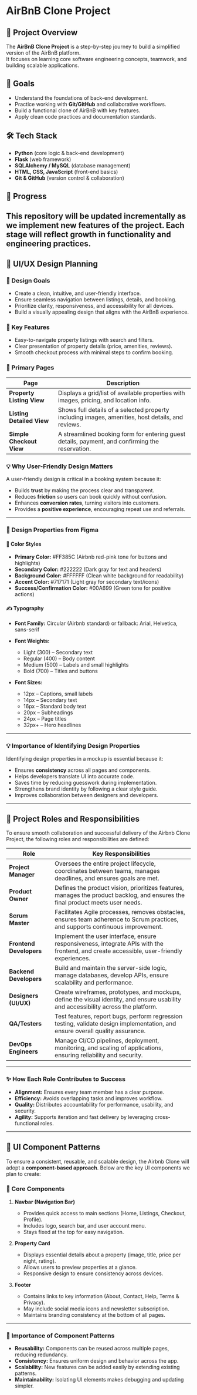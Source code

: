 # AirBnB Clone Project

## 📌 Project Overview
The **AirBnB Clone Project** is a step-by-step journey to build a simplified version of the AirBnB platform.  
It focuses on learning core software engineering concepts, teamwork, and building scalable applications.

## 🎯 Goals
- Understand the foundations of back-end development.  
- Practice working with **Git/GitHub** and collaborative workflows.  
- Build a functional clone of AirBnB with key features.  
- Apply clean code practices and documentation standards.  

## 🛠️ Tech Stack
- **Python** (core logic & back-end development)  
- **Flask** (web framework)  
- **SQLAlchemy / MySQL** (database management)  
- **HTML, CSS, JavaScript** (front-end basics)  
- **Git & GitHub** (version control & collaboration)  

## 🚀 Progress
This repository will be updated incrementally as we implement new features of the project. Each stage will reflect growth in functionality and engineering practices.
---
## 🎨 UI/UX Design Planning

### 🌟 Design Goals
- Create a clean, intuitive, and user-friendly interface.  
- Ensure seamless navigation between listings, details, and booking.  
- Prioritize clarity, responsiveness, and accessibility for all devices.  
- Build a visually appealing design that aligns with the AirBnB experience.  

### 🔑 Key Features
- Easy-to-navigate property listings with search and filters.  
- Clear presentation of property details (price, amenities, reviews).  
- Smooth checkout process with minimal steps to confirm booking.  

### 📄 Primary Pages

| Page                     | Description                                                                 |
|---------------------------|-----------------------------------------------------------------------------|
| **Property Listing View** | Displays a grid/list of available properties with images, pricing, and location info. |
| **Listing Detailed View** | Shows full details of a selected property including images, amenities, host details, and reviews. |
| **Simple Checkout View**  | A streamlined booking form for entering guest details, payment, and confirming the reservation. |

### 💡 Why User-Friendly Design Matters
A user-friendly design is critical in a booking system because it:  
- Builds **trust** by making the process clear and transparent.  
- Reduces **friction** so users can book quickly without confusion.  
- Enhances **conversion rates**, turning visitors into customers.  
- Provides a **positive experience**, encouraging repeat use and referrals.  
---
### 🎨 Design Properties from Figma

#### 🎨 Color Styles
- **Primary Color:** #FF385C (Airbnb red-pink tone for buttons and highlights)  
- **Secondary Color:** #222222 (Dark gray for text and headers)  
- **Background Color:** #FFFFFF (Clean white background for readability)  
- **Accent Color:** #717171 (Light gray for secondary text/icons)  
- **Success/Confirmation Color:** #00A699 (Green tone for positive actions)  

#### ✍️ Typography
- **Font Family:** Circular (Airbnb standard) or fallback: Arial, Helvetica, sans-serif  
- **Font Weights:**  
  - Light (300) – Secondary text  
  - Regular (400) – Body content  
  - Medium (500) – Labels and small highlights  
  - Bold (700) – Titles and buttons  

- **Font Sizes:**  
  - 12px – Captions, small labels  
  - 14px – Secondary text  
  - 16px – Standard body text  
  - 20px – Subheadings  
  - 24px – Page titles  
  - 32px+ – Hero headlines  

---

### 💡 Importance of Identifying Design Properties
Identifying design properties in a mockup is essential because it:  
- Ensures **consistency** across all pages and components.  
- Helps developers translate UI into accurate code.  
- Saves time by reducing guesswork during implementation.  
- Strengthens brand identity by following a clear style guide.  
- Improves collaboration between designers and developers.  
---
## 👥 Project Roles and Responsibilities

To ensure smooth collaboration and successful delivery of the Airbnb Clone Project, the following roles and responsibilities are defined:

| **Role**             | **Key Responsibilities** |
|-----------------------|---------------------------|
| **Project Manager**   | Oversees the entire project lifecycle, coordinates between teams, manages deadlines, and ensures goals are met. |
| **Product Owner**     | Defines the product vision, prioritizes features, manages the product backlog, and ensures the final product meets user needs. |
| **Scrum Master**      | Facilitates Agile processes, removes obstacles, ensures team adherence to Scrum practices, and supports continuous improvement. |
| **Frontend Developers** | Implement the user interface, ensure responsiveness, integrate APIs with the frontend, and create accessible, user-friendly experiences. |
| **Backend Developers** | Build and maintain the server-side logic, manage databases, develop APIs, ensure scalability and performance. |
| **Designers (UI/UX)** | Create wireframes, prototypes, and mockups, define the visual identity, and ensure usability and accessibility across the platform. |
| **QA/Testers**        | Test features, report bugs, perform regression testing, validate design implementation, and ensure overall quality assurance. |
| **DevOps Engineers**  | Manage CI/CD pipelines, deployment, monitoring, and scaling of applications, ensuring reliability and security. |

---

### ✨ How Each Role Contributes to Success
- **Alignment:** Ensures every team member has a clear purpose.  
- **Efficiency:** Avoids overlapping tasks and improves workflow.  
- **Quality:** Distributes accountability for performance, usability, and security.  
- **Agility:** Supports iteration and fast delivery by leveraging cross-functional roles.  
---
## 🧩 UI Component Patterns

To ensure a consistent, reusable, and scalable design, the Airbnb Clone will adopt a **component-based approach**. Below are the key UI components we plan to create:

### 🔹 Core Components
1. **Navbar (Navigation Bar)**  
   - Provides quick access to main sections (Home, Listings, Checkout, Profile).  
   - Includes logo, search bar, and user account menu.  
   - Stays fixed at the top for easy navigation.  

2. **Property Card**  
   - Displays essential details about a property (image, title, price per night, rating).  
   - Allows users to preview properties at a glance.  
   - Responsive design to ensure consistency across devices.  

3. **Footer**  
   - Contains links to key information (About, Contact, Help, Terms & Privacy).  
   - May include social media icons and newsletter subscription.  
   - Maintains branding consistency at the bottom of all pages.  

---

### 🎯 Importance of Component Patterns
- **Reusability:** Components can be reused across multiple pages, reducing redundancy.  
- **Consistency:** Ensures uniform design and behavior across the app.  
- **Scalability:** New features can be added easily by extending existing patterns.  
- **Maintainability:** Isolating UI elements makes debugging and updating simpler.  

